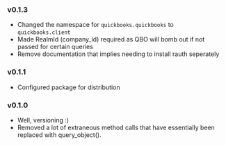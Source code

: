 ### v0.1.3

* Changed the namespace for `quickbooks.quickbooks` to `quickbooks.client`
* Made RealmId (company_id) required as QBO will bomb out if not passed for certain queries
* Remove documentation that implies needing to install rauth seperately

### v0.1.1

* Configured package for distribution

### v0.1.0

* Well, versioning :)
* Removed a lot of extraneous method calls that have essentially been replaced with query_object().